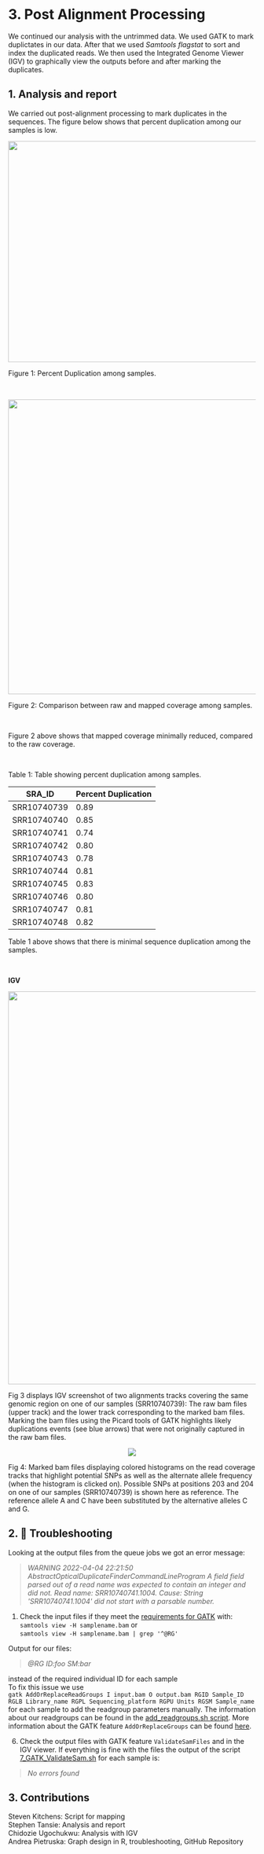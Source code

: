 # 3. Post Alignment Processing</br>
We continued our analysis with the untrimmed data. We used GATK to mark duplictates in our data. After that we used _Samtools flagstat_ to sort and index the duplicated reads. We then used the Integrated Genome Viewer (IGV) to graphically view the outputs before and after marking the duplicates. </br>

## 1. Analysis and report
We carried out post-alignment processing to mark duplicates in the sequences. The figure below shows that percent duplication among our samples is low.</br>

<p align="center">
<img src="graphs/histogram.png" width="600" height="450" />
</p>
                          Figure 1: Percent Duplication among samples.<p>&nbsp;</p>


<p align="center">
<img src="graphs/Coverage.png" width="800" height="600" />
</p>
Figure 2: Comparison between raw and mapped coverage among samples.<p>&nbsp;</p>

Figure 2 above shows that mapped coverage minimally reduced, compared to the raw coverage.<p>&nbsp;</p>


Table 1: Table showing percent duplication among samples.</br> 

| SRA_ID    | Percent Duplication|
|-----------| -----------------  |
|SRR10740739| 0.89               |
|SRR10740740| 0.85               | 
|SRR10740741| 0.74               |
|SRR10740742| 0.80               |
|SRR10740743| 0.78               |
|SRR10740744| 0.81               |
|SRR10740745| 0.83               |
|SRR10740746| 0.80               |
|SRR10740747| 0.81               |
|SRR10740748| 0.82               | <p>&nbsp;</p>  

Table 1 above shows that there is minimal sequence duplication among the samples.<p>&nbsp;</p>

**IGV**</br>

<p align="center">
<img src="graphs/marked_vs_raw_bam.png" width="1200" height="800" />
</p>

Fig 3 displays IGV screenshot of two alignments tracks covering the same genomic region on one of our samples (SRR10740739): The raw bam files (upper track)
and the lower track corresponding to the marked bam files. Marking the bam files using the Picard tools of GATK highlights likely duplications events 
(see blue arrows) that were not originally captured in the raw bam files.</br>

  
 <p align="center">
<img src="graphs/crop_marked_bam.png" />
</p> 

Fig 4: Marked bam files displaying colored histograms on the read coverage tracks that highlight potential SNPs as well as the alternate allele frequency 
(when the histogram is clicked on). Possible SNPs at positions 203 and 204 on one of our samples (SRR10740739) is shown here as reference. The reference allele A and C have been substituted by the alternative alleles C and G.  </br>


## 2. 🤯 Troubleshooting
Looking at the output files from the queue jobs we got an error message:
> *WARNING 2022-04-04 22:21:50     AbstractOpticalDuplicateFinderCommandLineProgram        A field field parsed out of a read name was expected to contain an integer and did not. Read name: SRR10740741.1004. Cause: String 'SRR10740741.1004' did not start with a parsable number.* </br>

1. Check the input files if they meet the [requirements for GATK](https://gatk.broadinstitute.org/hc/en-us/articles/360035890791-SAM-or-BAM-or-CRAM-Mapped-sequence-data-formats) with: </br>
`samtools view -H samplename.bam` or </br>
`samtools view -H samplename.bam | grep '^@RG'` </br>

Output for our files: 
> *@RG	ID:foo	SM:bar* </br>

instead of the required individual ID for each sample </br>
To fix this issue we use </br>
`gatk AddOrReplaceReadGroups I input.bam O output.bam RGID Sample_ID RGLB Library_name RGPL Sequencing_platform RGPU Units RGSM Sample_name` </br>
for each sample to add the readgroup parameters manually. The information about our readgroups can be found in the [add_readgroups.sh script](https://github.com/AUBioInformatics22/Salmonella-Project/blob/main/3%20-%20Post-alignment%20processing/add_readgroups.sh). More information about the GATK feature `AddOrReplaceGroups` can be found [here](https://gatk.broadinstitute.org/hc/en-us/articles/360037226472-AddOrReplaceReadGroups-Picard-). </br>

6. Check the output files with GATK feature `ValidateSamFiles` and in the IGV viewer. If everything is fine with the files the output of the script [7_GATK_ValidateSam.sh](https://github.com/AUBioInformatics22/Salmonella-Project/blob/main/3%20-%20Post-alignment%20processing/7_GATK_ValidateSam.sh) for each sample is: 
> *No errors found*

## 3. Contributions
Steven Kitchens: Script for mapping <br/>
Stephen Tansie: Analysis and report <br/>
Chidozie Ugochukwu: Analysis with IGV <br/>
Andrea Pietruska: Graph design in R, troubleshooting, GitHub Repository
